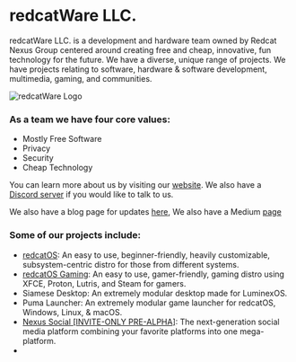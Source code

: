 # redcatWare LLC.

redcatWare LLC. is a development and hardware team owned by Redcat Nexus Group centered around creating free and cheap, innovative, fun technology for the future. We have a diverse, unique range of projects. We have projects relating to software, hardware & software development, multimedia, gaming, and communities.

![redcatWare Logo](https://i.imgur.com/u6GWKiL.png)	

### As a team we have four core values:	
- Mostly Free Software	
- Privacy	
- Security	
- Cheap Technology	

You can learn more about us by visiting our [website](https://redcatware.net/). We also have a [Discord server](https://discord.gg/PK378PCQrz) if you would like to talk to us.	

We also have a blog page for updates [here](https://updates.redcatware.net/), We also have a Medium [page](https://redcatware.medium.com/)	

### Some of our projects include:	
- [redcatOS](https://os.redcatware.net/): An easy to use, beginner-friendly, heavily customizable, subsystem-centric distro for those from different systems.	
- [redcatOS Gaming](https://os.redcatware.net): An easy to use, gamer-friendly, gaming distro using XFCE, Proton, Lutris, and Steam for gamers.	
- Siamese Desktop: An extremely modular desktop made for LuminexOS.
- Puma Launcher: An extremely modular game launcher for redcatOS, Windows, Linux, & macOS.
- [Nexus Social [INVITE-ONLY PRE-ALPHA]](https://redcatware.net): The next-generation social media platform combining your favorite platforms into one mega-platform.
- 
